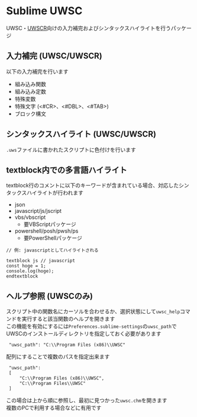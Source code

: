 Sublime UWSC
============

UWSC・[UWSCR](https://github.com/stuncloud/UWSCR)向けの入力補完およびシンタックスハイライトを行うパッケージ

入力補完 (UWSC/UWSCR)
--------

以下の入力補完を行います

- 組み込み関数
- 組み込み定数
- 特殊変数
- 特殊文字 (<#CR>、<#DBL>、<#TAB>)
- ブロック構文

シンタックスハイライト (UWSC/UWSCR)
----------------------

`.uws`ファイルに書かれたスクリプトに色付けを行います

## textblock内での多言語ハイライト


textblock行のコメントに以下のキーワードが含まれている場合、対応したシンタックスハイライトが行われます

- json
- javascript/js/jscript
- vbs/vbscript
     - 要VBScriptパッケージ
- powershell/posh/pwsh/ps
     - 要PowerShellパッケージ

```
// 例: javascriptとしてハイライトされる

textblock js // javascript
const hoge = 1;
console.log(hoge);
endtextblock
```

ヘルプ参照 (UWSCのみ)
----------

スクリプト中の関数名にカーソルを合わせるか、選択状態にして`uwsc_help`コマンドを実行すると該当関数のヘルプを開きます  
この機能を有効にするには`Preferences.sublime-settings`の`uwsc_path`でUWSCのインストールディレクトリを指定しておく必要があります  

     "uwsc_path": "C:\\Program Files (x86)\\UWSC"

配列にすることで複数のパスを指定出来ます

     "uwsc_path":
     [
         "C:\\Program Files (x86)\\UWSC",
         "C:\\Program Files\\UWSC"
     ]
この場合は上から順に参照し、最初に見つかった`uwsc.chm`を開きます  
複数のPCで利用する場合などに有用です

